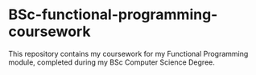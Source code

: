 # BSc-functional-programming-coursework
This repository contains my coursework for my Functional Programming module, completed during my BSc Computer Science Degree. 
